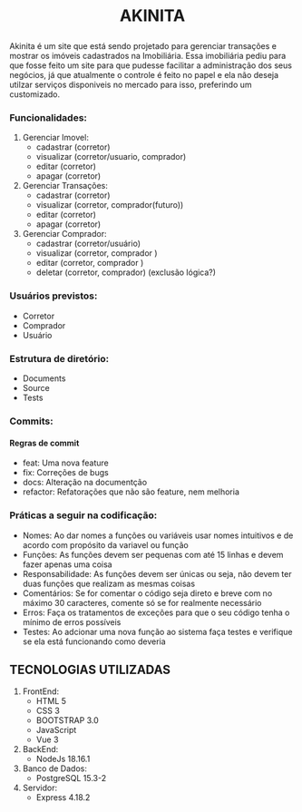 # <p align="center">AKINITA</p>

Akinita é um site que está sendo projetado para gerenciar transações e mostrar os imóveis cadastrados na Imobiliária. Essa imobiliária pediu para que fosse feito um site para que pudesse facilitar a administração dos seus negócios, já que atualmente o controle é feito no papel e ela não deseja utilzar serviços disponiveis no mercado para isso, preferindo um customizado.<br>

### Funcionalidades:
1. Gerenciar Imovel:
   - cadastrar (corretor)
   - visualizar (corretor/usuario, comprador)
   - editar (corretor)
   - apagar (corretor)
2. Gerenciar Transações:
   - cadastrar (corretor)
   - visualizar (corretor, comprador(futuro))
   - editar (corretor)
   - apagar (corretor)<br>
3. Gerenciar Comprador:
   - cadastrar (corretor/usuário)
   - visualizar (corretor, comprador )
   - editar (corretor, comprador )
   - deletar (corretor, comprador) (exclusão lógica?)<br>

### Usuários previstos:
- Corretor
- Comprador
- Usuário

### Estrutura de diretório:
- Documents
- Source
- Tests

### Commits:
#### Regras de commit
- feat: Uma nova feature
- fix: Correções de bugs
- docs: Alteração na documentção
- refactor: Refatorações que não são feature, nem melhoria

### Práticas a seguir na codificação:
- Nomes: Ao dar nomes a funções ou variáveis usar nomes intuitivos e de acordo com propósito da variavel ou função
- Funções: As funções devem ser pequenas com até 15 linhas e devem fazer apenas uma coisa
- Responsabilidade: As funções devem ser únicas ou seja, não devem ter duas funções que realizam as mesmas coisas
- Comentários: Se for comentar o código seja direto e breve com no máximo 30 caracteres, comente só se for realmente necessário
- Erros: Faça os tratamentos de exceções para que o seu código tenha o mínimo de erros possíveis
- Testes: Ao adcionar uma nova função ao sistema faça testes e verifique se ela está funcionando como deveria


## TECNOLOGIAS UTILIZADAS
1. FrontEnd:
   - HTML 5
   - CSS 3
   - BOOTSTRAP 3.0
   - JavaScript
   - Vue 3
2. BackEnd:
   - NodeJs 18.16.1
3. Banco de Dados:
   - PostgreSQL 15.3-2
4. Servidor:
   - Express 4.18.2
